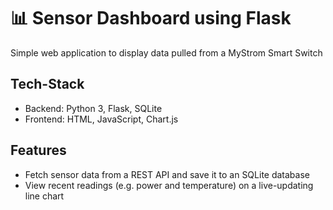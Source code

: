 # 📊 Sensor Dashboard using Flask

Simple web application to display data pulled from a MyStrom Smart Switch

## Tech-Stack
- Backend: Python 3, Flask, SQLite
- Frontend: HTML, JavaScript, Chart.js

## Features
- Fetch sensor data from a REST API and save it to an SQLite database
- View recent readings (e.g. power and temperature) on a live-updating line chart
